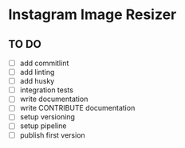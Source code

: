 # Instagram Image Resizer

## TO DO

- [ ] add commitlint
- [ ] add linting
- [ ] add husky
- [ ] integration tests
- [ ] write documentation
- [ ] write CONTRIBUTE documentation
- [ ] setup versioning
- [ ] setup pipeline
- [ ] publish first version